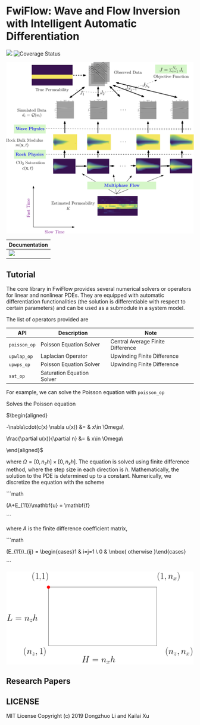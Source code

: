 # FwiFlow: Wave and Flow Inversion with Intelligent Automatic Differentiation


![](https://travis-ci.org/lidongzh/FwiFlow.jl.svg?branch=master)
![Coverage Status](https://coveralls.io/repos/github/lidongzh/FwiFlow.jl/badge.svg?branch=master)

<img src="docs/assets/diagram.png" style="zoom:67%;" />

| Documentation                                                |
| ------------------------------------------------------------ |
| [![](https://img.shields.io/badge/docs-dev-blue.svg)](https://lidongzh.github.io/FwiFlow.jl/dev) |

## Tutorial 

The core library in FwiFlow provides several numerical solvers or operators for linear and nonlinear PDEs. They are equipped with automatic differentiation functionalities (the solution is differentiable with respect to certain parameters) and can be used as a submodule in a system model. 

The list of operators provided are

| API          | Description                | Note                              |
| ------------ | -------------------------- | --------------------------------- |
| `poisson_op` | Poisson Equation Solver    | Central Average Finite Difference |
| `upwlap_op`  | Laplacian Operator         | Upwinding Finite Difference       |
| `upwps_op`   | Poisson Equation Solver    | Upwinding Finite Difference       |
| `sat_op`     | Saturation Equation Solver |                                   |

For example, we can solve the Poisson equation with `poisson_op`



Solves the Poisson equation 

$\begin{aligned}

-\nabla\cdot(c(x) \nabla u(x)) &=  & x\in \Omega\\

\frac{\partial u(x)}{\partial n} &=  & x\in \Omega\\

\end{aligned}$

where $\Omega=[0,n_zh]\times [0, n_xh]$. The equation is solved using finite difference method, where the step size in each direction is $h$. Mathematically, the solution to the PDE is determined up to a constant. Numerically, we discretize the equation with the scheme

\```math

(A+E_{11})\mathbf{u} = \mathbf{f}

\```

where $A$ is the finite difference coefficient matrix,

\```math

(E_{11})_{ij} = \begin{cases}1 & i=j=1 \\ 0 & \mbox{ otherwise }\end{cases}

\```

![](docs/assets/doc_domain.png)




## Research Papers

## LICENSE
MIT License
Copyright (c) 2019 Dongzhuo Li and Kailai Xu


